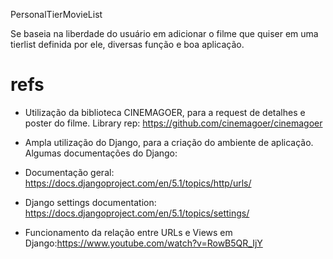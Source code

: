 PersonalTierMovieList

Se baseia na liberdade do usuário em adicionar o filme que quiser em uma tierlist definida por ele, diversas função e boa aplicação.

# refs
- Utilização da biblioteca CINEMAGOER, para a request de detalhes e poster do filme.
Library rep: https://github.com/cinemagoer/cinemagoer

- Ampla utilização do Django, para a criação do ambiente de aplicação. Algumas documentações do Django:
* Documentação geral: https://docs.djangoproject.com/en/5.1/topics/http/urls/
* Django settings documentation: https://docs.djangoproject.com/en/5.1/topics/settings/

* Funcionamento da relação entre URLs e Views em Django:https://www.youtube.com/watch?v=RowB5QR_IjY
